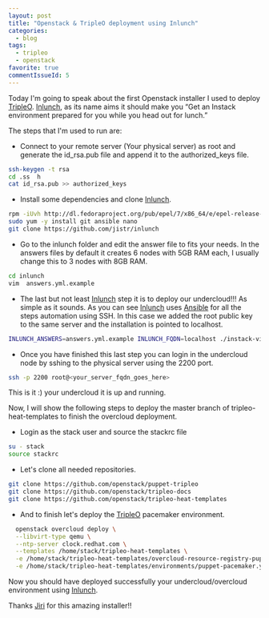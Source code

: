 ```yaml
---
layout: post
title: "Openstack & TripleO deployment using Inlunch"
categories:
  - blog
tags:
  - tripleo
  - openstack
favorite: true
commentIssueId: 5
---
```


Today I'm going to speak about the first
Openstack installer I used to deploy [TripleO](http://www.tripleo.org).
[Inlunch](https://github.com/jistr/inlunch),
as its name aims it should make you
“Get an Instack environment prepared for you while
you head out for lunch.”

The steps that I'm used to run are:

* Connect to your remote server  (Your physical server) as
  root and generate the id_rsa.pub file and append it to
  the authorized_keys file.

```bash
ssh-keygen -t rsa
cd .ss	h
cat id_rsa.pub >> authorized_keys
```

* Install some dependencies and clone [Inlunch](https://github.com/jistr/inlunch).

```bash
rpm -iUvh http://dl.fedoraproject.org/pub/epel/7/x86_64/e/epel-release-7-7.noarch.rpm
sudo yum -y install git ansible nano
git clone https://github.com/jistr/inlunch
```

* Go to the inlunch folder and edit the answer
  file to fits your needs. In the answers files
  by default it creates 6 nodes with 5GB RAM each,
  I usually change this to 3 nodes with 8GB RAM.

```bash
cd inlunch
vim  answers.yml.example
```

* The last but not least [Inlunch](https://github.com/jistr/inlunch)
step it is to deploy
our undercloud!!! As simple as it sounds. As you can
see [Inlunch](https://github.com/jistr/inlunch) uses
[Ansible](http://www.ansible.com/) for all the steps automation
using SSH.
In this case we added the root public key to the same server
and the installation is pointed to localhost.

```bash
INLUNCH_ANSWERS=answers.yml.example INLUNCH_FQDN=localhost ./instack-virt.sh
```

* Once you have finished this last step you can
login in the undercloud node by sshing to the physical
server using the 2200 port.

```bash
ssh -p 2200 root@<your_server_fqdn_goes_here>
```

This is it :) your undercloud it is up and running.

Now, I will show the following steps to deploy
the master branch of tripleo-heat-templates to
finish the overcloud deployment.

* Login as the stack user and source the stackrc file

```bash
su - stack
source stackrc
```

* Let's clone all needed repositories.

```bash
git clone https://github.com/openstack/puppet-tripleo
git clone https://github.com/openstack/tripleo-docs
git clone https://github.com/openstack/tripleo-heat-templates
```

* And to finish let's deploy the [TripleO](http://www.tripleo.org) pacemaker environment.

```bash
  openstack overcloud deploy \
  --libvirt-type qemu \
  --ntp-server clock.redhat.com \
  --templates /home/stack/tripleo-heat-templates \
  -e /home/stack/tripleo-heat-templates/overcloud-resource-registry-puppet.yaml \
  -e /home/stack/tripleo-heat-templates/environments/puppet-pacemaker.yaml
```

Now you should have deployed successfully your undercloud/overcloud environment using [Inlunch](https://github.com/jistr/inlunch).

Thanks [Jiri](https://github.com/jistr/) for this amazing installer!!
